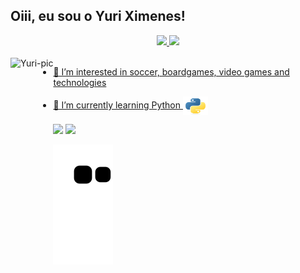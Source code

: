 ## Oiii, eu sou o Yuri Ximenes!

<div align="center">
  <a href="https://github.com/YuriXimenes">
  <img height="180em" src="https://github-readme-stats.vercel.app/api?username=YuriXimenes&show_icons=true&theme=dracula&include_all_commits=true&count_private=true"/>
  <img height="180em" src="https://github-readme-stats.vercel.app/api/top-langs/?username=YuriXimenes&layout=compact&langs_count=7&theme=dracula"/>
</div>  


<div> 
  
<div style="display: inline"><br>
  <img align="left" alt="Yuri-pic" height="150" src="https://media.discordapp.net/attachments/765042242552332309/1048244007022645268/99127086_2814467458652448_6347921174831300608_n.jpg?width=406&height=450">
</div>
  
- 👀 I’m interested in soccer, boardgames, video games and technologies
- 🌱 I’m currently learning Python  <img align="center" alt="Rafa-Python" height="30" width="40" src="https://raw.githubusercontent.com/devicons/devicon/master/icons/python/python-original.svg">
  
  <a href="https://instagram.com/_iambatman" target="_blank"><img src="https://img.shields.io/badge/-Instagram-%23E4405F?style=for-the-badge&logo=instagram&logoColor=white" target="_blank"></a>
  <a href="https://www.linkedin.com/in/yuriximenes" target="_blank"><img src="https://img.shields.io/badge/-LinkedIn-%230077B5?style=for-the-badge&logo=linkedin&logoColor=white" target="_blank"></a> 
</div>

![snake gif](https://github.com/YuriXimenes/YuriXimenes/blob/output/github-contribution-grid-snake.svg)
